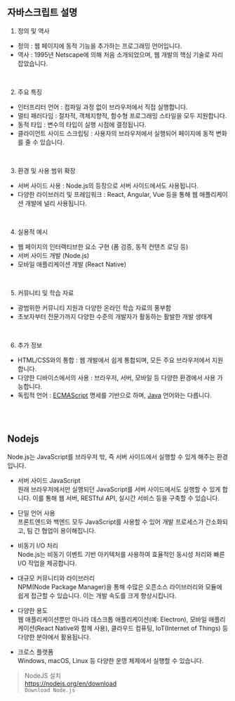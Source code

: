 ## 자바스크립트 설명

1. 정의 및 역사
  - 정의 : 웹 페이지에 동적 기능을 추가하는 프로그래밍 언어입니다.
  - 역사 : 1995년 Netscape에 의해 처음 소개되었으며, 웹 개발의 핵심 기술로 자리 잡았습니다.

<br/>

2. 주요 특징
  - 인터프리터 언어 : 컴파일 과정 없이 브라우저에서 직접 실행합니다.
  - 멀티 패러다임 : 절차적, 객체지향적, 함수형 프로그래밍 스타일을 모두 지원합니다.
  - 동적 타입 : 변수의 타입이 실행 시점에 결정됩니다.
  - 클라이언트 사이드 스크립팅 : 사용자의 브라우저에서 실행되어 페이지에 동적 변화를 줄 수 있습니다.

<br/>

3. 환경 및 사용 범위 확장
  - 서버 사이드 사용 : Node.js의 등장으로 서버 사이드에서도 사용됩니다.
  - 다양한 라이브러리 및 프레임워크 : React, Angular, Vue 등을 통해 웹 애플리케이션 개발에 널리 사용됩니다.

<br/>

4. 실용적 예시
- 웹 페이지의 인터랙티브한 요소 구현 (폼 검증, 동적 컨텐츠 로딩 등)
- 서버 사이드 개발 (Node.js)
- 모바일 애플리케이션 개발 (React Native)

<br/>

5. 커뮤니티 및 학습 자료
- 광범위한 커뮤니티 지원과 다양한 온라인 학습 자료의 풍부함
- 초보자부터 전문가까지 다양한 수준의 개발자가 활동하는 활발한 개발 생태계

<br/>

6. 추가 정보
  - HTML/CSS와의 통합 : 웹 개발에서 쉽게 통합되며, 모든 주요 브라우저에서 지원합니다.
  - 다양한 디바이스에서의 사용 : 브라우저, 서버, 모바일 등 다양한 환경에서 사용 가능합니다.
  - 독립적 언어 : [ECMAScript](https://ko.wikipedia.org/wiki/ECMA%EC%8A%A4%ED%81%AC%EB%A6%BD%ED%8A%B8) 명세를 기반으로 하며, [Java](https://namu.wiki/w/Java) 언어와는 다릅니다.

<br/><br/>

## Nodejs

Node.js는 JavaScript를 브라우저 밖, 즉 서버 사이드에서 실행할 수 있게 해주는 환경입니다. 

- 서버 사이드 JavaScript  
원래 브라우저에서만 실행되던 JavaScript를 서버 사이드에서도 실행할 수 있게 합니다. 이를 통해 웹 서버, RESTful API, 실시간 서비스 등을 구축할 수 있습니다.

- 단일 언어 사용  
프론트엔드와 백엔드 모두 JavaScript를 사용할 수 있어 개발 프로세스가 간소화되고, 팀 간 협업이 용이해집니다.

- 비동기 I/O 처리  
Node.js는 비동기 이벤트 기반 아키텍처를 사용하여 효율적인 동시성 처리와 빠른 I/O 작업을 제공합니다.

- 대규모 커뮤니티와 라이브러리  
NPM(Node Package Manager)을 통해 수많은 오픈소스 라이브러리와 모듈에 쉽게 접근할 수 있습니다. 이는 개발 속도를 크게 향상시킵니다.

- 다양한 용도  
웹 애플리케이션뿐만 아니라 데스크톱 애플리케이션(예: Electron), 모바일 애플리케이션(React Native와 함께 사용), 클라우드 컴퓨팅, IoT(Internet of Things) 등 다양한 분야에서 활용됩니다.

- 크로스 플랫폼  
Windows, macOS, Linux 등 다양한 운영 체제에서 실행할 수 있습니다.

> NodeJS 설치  
https://nodejs.org/en/download  
`Download Node.js`
